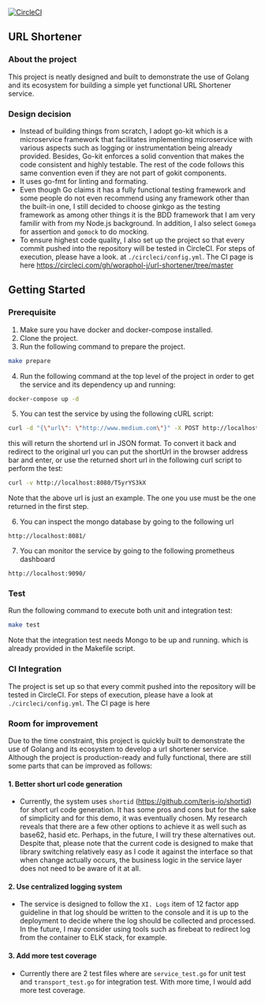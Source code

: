 [![CircleCI](https://circleci.com/gh/woraphol-j/url-shortener/tree/master.svg?style=svg)](https://circleci.com/gh/woraphol-j/url-shortener/tree/master)
## URL Shortener

### About the project
This project is neatly designed and built to demonstrate the use of Golang and its ecosystem for building a simple yet functional URL Shortener service.

### Design decision
- Instead of building things from scratch, I adopt go-kit which is a microservice framework that facilitates implementing microservice with various aspects such as logging or instrumentation being already provided. Besides, Go-kit enforces a solid convention that makes the code consistent and highly testable. The rest of the code follows this same convention even if they are not part of gokit components.
- It uses go-fmt for linting and formating.
- Even though Go claims it has a fully functional testing framework and some people do not even recommend using any framework other than the built-in one, I still decided to choose ginkgo as the testing framework as among other things it is the BDD framework that I am very familir with from my Node.js background. In addition, I also select `Gomega` for assertion and `gomock` to do mocking.
- To ensure highest code quality, I also set up the project so that every commit pushed into the repository will be tested in CircleCI. For steps of execution, please have a look.
at `./circleci/config.yml`.
The CI page is here https://circleci.com/gh/woraphol-j/url-shortener/tree/master

## Getting Started
### Prerequisite
1. Make sure you have docker and docker-compose installed.
2. Clone the project.
3. Run the following command to prepare the project.
```bash
make prepare
```
4. Run the following command at the top level of the project in order to get the service and its dependency up and running:
```bash
docker-compose up -d
```
5. You can test the service by using the following cURL script:
```bash
curl -d "{\"url\": \"http://www.medium.com\"}" -X POST http://localhost:8080/shorturls
```
this will return the shortend url in JSON format. To convert it back and redirect to the original url you can put the shortUrl in the
browser address bar and enter, or use the returned short url in the following curl script to perform the test:
```bash
curl -v http://localhost:8080/T5yrYS3kX
```
Note that the above url is just an example. The one you use must be the one returned in the first step.

6. You can inspect the mongo database by going to the following url
```
http://localhost:8081/
```
7. You can monitor the service by going to the following prometheus dashboard
```
http://localhost:9090/
```

### Test
Run the following command to execute both unit and integration test:
```bash
make test
```
Note that the integration test needs Mongo to be up and running. which is already provided in the Makefile script.

### CI Integration
The project is set up so that every commit pushed into the repository will be tested in CircleCI. For steps of execution, please have a look
at `./circleci/config.yml`.
The CI page is here

### Room for improvement
Due to the time constraint, this project is quickly built to demonstrate the use of Golang and its ecosystem to develop a url shortener service. Although the project is production-ready and fully functional, there are still some parts that can be improved as follows:
#### 1. Better short url code generation
  - Currently, the system uses `shortid` (https://github.com/teris-io/shortid) for short url code generation. It has some pros and cons but for the sake of simplicity and for this demo, it was eventually chosen. My research reveals that there are a few other options to achieve it as well such as base62, hasid etc. Perhaps, in the future, I will try these alternatives out. Despite that, please note that the current code is designed to make that library switching relatively easy as I code it against the interface so that when change actually occurs, the business logic in the service layer does not need to be aware of it at all.

#### 2. Use centralized logging system
  - The service is designed to follow the `XI. Logs` item of 12 factor app guideline in that log should be written to the console and it is up to the deployment to decide where the log should be collected and processed. In the future, I may consider using tools such as firebeat to redirect log from the container to ELK stack, for example.

#### 3. Add more test coverage
  - Currently there are 2 test files where are `service_test.go` for unit test and `transport_test.go` for integration test. With more time, I would add
  more test coverage.


